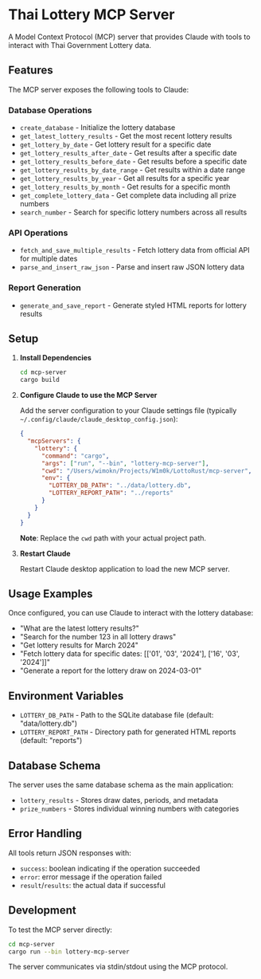 # Thai Lottery MCP Server

A Model Context Protocol (MCP) server that provides Claude with tools to interact with Thai Government Lottery data.

## Features

The MCP server exposes the following tools to Claude:

### Database Operations
- `create_database` - Initialize the lottery database
- `get_latest_lottery_results` - Get the most recent lottery results
- `get_lottery_by_date` - Get lottery result for a specific date
- `get_lottery_results_after_date` - Get results after a specific date
- `get_lottery_results_before_date` - Get results before a specific date
- `get_lottery_results_by_date_range` - Get results within a date range
- `get_lottery_results_by_year` - Get all results for a specific year
- `get_lottery_results_by_month` - Get results for a specific month
- `get_complete_lottery_data` - Get complete data including all prize numbers
- `search_number` - Search for specific lottery numbers across all results

### API Operations
- `fetch_and_save_multiple_results` - Fetch lottery data from official API for multiple dates
- `parse_and_insert_raw_json` - Parse and insert raw JSON lottery data

### Report Generation
- `generate_and_save_report` - Generate styled HTML reports for lottery results

## Setup

1. **Install Dependencies**
   ```bash
   cd mcp-server
   cargo build
   ```

2. **Configure Claude to use the MCP Server**
   
   Add the server configuration to your Claude settings file (typically `~/.config/claude/claude_desktop_config.json`):
   
   ```json
   {
     "mcpServers": {
       "lottery": {
         "command": "cargo",
         "args": ["run", "--bin", "lottery-mcp-server"],
         "cwd": "/Users/wimokn/Projects/W1m0k/LottoRust/mcp-server",
         "env": {
           "LOTTERY_DB_PATH": "../data/lottery.db",
           "LOTTERY_REPORT_PATH": "../reports"
         }
       }
     }
   }
   ```
   
   **Note**: Replace the `cwd` path with your actual project path.

3. **Restart Claude**
   
   Restart Claude desktop application to load the new MCP server.

## Usage Examples

Once configured, you can use Claude to interact with the lottery database:

- "What are the latest lottery results?"
- "Search for the number 123 in all lottery draws"
- "Get lottery results for March 2024"
- "Fetch lottery data for specific dates: [['01', '03', '2024'], ['16', '03', '2024']]"
- "Generate a report for the lottery draw on 2024-03-01"

## Environment Variables

- `LOTTERY_DB_PATH` - Path to the SQLite database file (default: "data/lottery.db")
- `LOTTERY_REPORT_PATH` - Directory path for generated HTML reports (default: "reports")

## Database Schema

The server uses the same database schema as the main application:
- `lottery_results` - Stores draw dates, periods, and metadata
- `prize_numbers` - Stores individual winning numbers with categories

## Error Handling

All tools return JSON responses with:
- `success`: boolean indicating if the operation succeeded
- `error`: error message if the operation failed
- `result`/`results`: the actual data if successful

## Development

To test the MCP server directly:

```bash
cd mcp-server
cargo run --bin lottery-mcp-server
```

The server communicates via stdin/stdout using the MCP protocol.